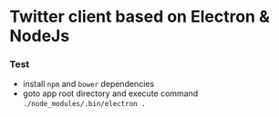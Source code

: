 # Twitter client based on Electron & NodeJs

### Test
- install `npm` and `bower` dependencies
- goto app root directory and execute command `./node_modules/.bin/electron .`

